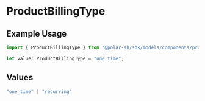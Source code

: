 # ProductBillingType

## Example Usage

```typescript
import { ProductBillingType } from "@polar-sh/sdk/models/components/productbillingtype.js";

let value: ProductBillingType = "one_time";
```

## Values

```typescript
"one_time" | "recurring"
```